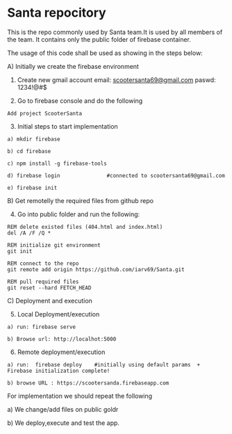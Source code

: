 # Santa repocitory

This is the repo commonly used by Santa team.It is used by all members of the team. 
It contains only the public folder of firebase container.

The usage of this code shall be used as showing in the steps below:

A) Initially we create the firebase environment

  1) Create new gmail account
	email: scootersanta69@gmail.com
	paswd: 1234!@#$


  2) Go to firebase console and do the following

	Add project ScooterSanta 


  3) Initial steps to start implementation 

	a) mkdir firebase
	 
	b) cd firebase
	
	c) npm install -g firebase-tools
	
	d) firebase login				#connected to scootersanta69@gmail.com
	
	e) firebase init	

B) Get remotelly the required files from github repo
  
  4) Go into public folder and run the following:
  
  	REM delete existed files (404.html and index.html)
  	del /A /F /Q *							
  
    REM initialize git environment
  	git init   							
    	
	REM connect to the repo
	git remote add origin https://github.com/iarv69/Santa.git	 
    	
    REM pull required files	
	git reset --hard FETCH_HEAD    				

C) Deployment and execution

  5) Local Deployment/execution 

	a) run: firebase serve

	b) Browse url: http://localhot:5000

  6) Remote deployment/execution

	a) run:  firebase deploy	#initially using default params  +  Firebase initialization complete!

	b) browse URL : https://scootersanda.firebaseapp.com 
	
For implementation we should repeat the following

a) We change/add files on public goldr

b) We deploy,execute and test the app.
